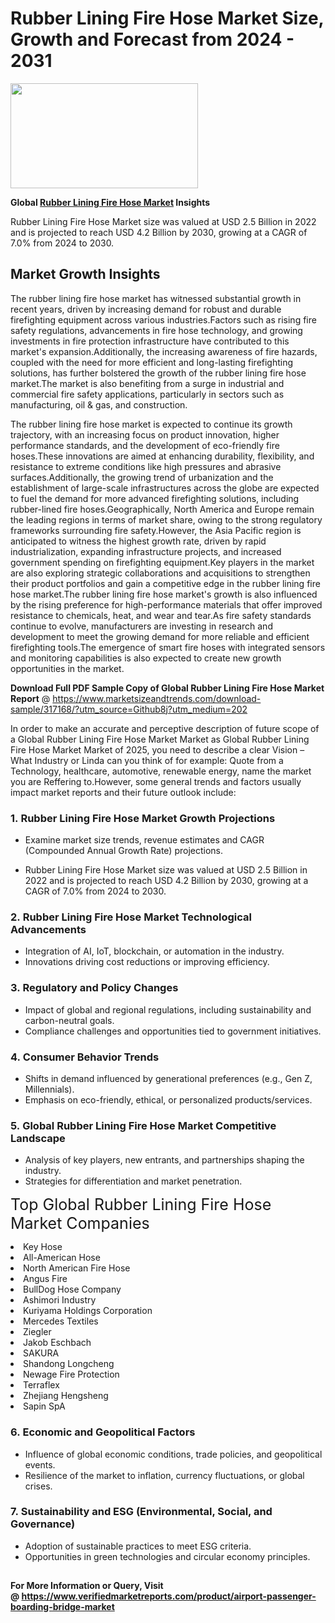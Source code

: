 <H1>Rubber Lining Fire Hose Market Size, Growth and Forecast from 2024 - 2031</H1><img class="aligncenter size-medium wp-image-584254" src="https://thirdeyenews.in/wp-content/uploads/2024/09/Global-Market-Research-300x168.jpeg" alt="" width="300" height="168" /><p><strong>Global&nbsp;<a href="https://www.marketsizeandtrends.com/download-sample/317168/?utm_source=Github8j?utm_medium=202">Rubber Lining Fire Hose Market</a> Insights</strong></p><p>Rubber Lining Fire Hose Market size was valued at USD 2.5 Billion in 2022 and is projected to reach USD 4.2 Billion by 2030, growing at a CAGR of 7.0% from 2024 to 2030.</p><p><h2>Market Growth Insights</h2> <p>The rubber lining fire hose market has witnessed substantial growth in recent years, driven by increasing demand for robust and durable firefighting equipment across various industries.Factors such as rising fire safety regulations, advancements in fire hose technology, and growing investments in fire protection infrastructure have contributed to this market's expansion.Additionally, the increasing awareness of fire hazards, coupled with the need for more efficient and long-lasting firefighting solutions, has further bolstered the growth of the rubber lining fire hose market.The market is also benefiting from a surge in industrial and commercial fire safety applications, particularly in sectors such as manufacturing, oil & gas, and construction.</p> <p>The rubber lining fire hose market is expected to continue its growth trajectory, with an increasing focus on product innovation, higher performance standards, and the development of eco-friendly fire hoses.These innovations are aimed at enhancing durability, flexibility, and resistance to extreme conditions like high pressures and abrasive surfaces.Additionally, the growing trend of urbanization and the establishment of large-scale infrastructures across the globe are expected to fuel the demand for more advanced firefighting solutions, including rubber-lined fire hoses.Geographically, North America and Europe remain the leading regions in terms of market share, owing to the strong regulatory frameworks surrounding fire safety.However, the Asia Pacific region is anticipated to witness the highest growth rate, driven by rapid industrialization, expanding infrastructure projects, and increased government spending on firefighting equipment.Key players in the market are also exploring strategic collaborations and acquisitions to strengthen their product portfolios and gain a competitive edge in the rubber lining fire hose market.The rubber lining fire hose market's growth is also influenced by the rising preference for high-performance materials that offer improved resistance to chemicals, heat, and wear and tear.As fire safety standards continue to evolve, manufacturers are investing in research and development to meet the growing demand for more reliable and efficient firefighting tools.The emergence of smart fire hoses with integrated sensors and monitoring capabilities is also expected to create new growth opportunities in the market.</p> <p><span class=""><strong>Download Full PDF Sample Copy of Global Rubber Lining Fire Hose Market Report</strong> @ <a href="https://www.marketsizeandtrends.com/download-sample/317168/?utm_source=Github8j?utm_medium=202" target="_blank">https://www.marketsizeandtrends.com/download-sample/317168/?utm_source=Github8j?utm_medium=202</a></span></p><p>In order to make an accurate and perceptive description of future scope of a Global&nbsp;Rubber Lining Fire Hose Market Market as Global&nbsp;Rubber Lining Fire Hose Market Market of 2025, you need to describe a clear Vision &ndash; What Industry or Linda can you think of for example: Quote from a Technology, healthcare, automotive, renewable energy, name the market you are Reffering to.However, some general trends and factors usually impact market reports and their future outlook include:</p><h3>1.&nbsp;<strong>Rubber Lining Fire Hose Market Growth Projections</strong></h3><ul><li>Examine market size trends, revenue estimates and CAGR (Compounded Annual Growth Rate) projections.</li><li><p>Rubber Lining Fire Hose Market size was valued at USD 2.5 Billion in 2022 and is projected to reach USD 4.2 Billion by 2030, growing at a CAGR of 7.0% from 2024 to 2030.</p></li></ul><h3>2.&nbsp;<strong>Rubber Lining Fire Hose Market Technological Advancements</strong></h3><ul><li>Integration of AI, IoT, blockchain, or automation in the industry.</li><li>Innovations driving cost reductions or improving efficiency.</li></ul><h3>3.&nbsp;<strong>Regulatory and Policy Changes</strong></h3><ul><li>Impact of global and regional regulations, including sustainability and carbon-neutral goals.</li><li>Compliance challenges and opportunities tied to government initiatives.</li></ul><h3>4.&nbsp;<strong>Consumer Behavior Trends</strong></h3><ul><li>Shifts in demand influenced by generational preferences (e.g., Gen Z, Millennials).</li><li>Emphasis on eco-friendly, ethical, or personalized products/services.</li></ul><h3>5.&nbsp;<strong>Global Rubber Lining Fire Hose Market Competitive Landscape</strong></h3><ul><li>Analysis of key players, new entrants, and partnerships shaping the industry.</li><li>Strategies for differentiation and market penetration.</li></ul><p data-pm-slice="1 1 []"><span style="color: inherit; font-family: inherit; font-size: 25px;">Top Global Rubber Lining Fire Hose Market Companies</span></p><div class="" data-test-id=""><p><li>Key Hose</li><li> All-American Hose</li><li> North American Fire Hose</li><li> Angus Fire</li><li> BullDog Hose Company</li><li> Ashimori Industry</li><li> Kuriyama Holdings Corporation</li><li> Mercedes Textiles</li><li> Ziegler</li><li> Jakob Eschbach</li><li> SAKURA</li><li> Shandong Longcheng</li><li> Newage Fire Protection</li><li> Terraflex</li><li> Zhejiang Hengsheng</li><li> Sapin SpA</li></p></div><h3>6.&nbsp;<strong>Economic and Geopolitical Factors</strong></h3><ul><li>Influence of global economic conditions, trade policies, and geopolitical events.</li><li>Resilience of the market to inflation, currency fluctuations, or global crises.</li></ul><h3>7.&nbsp;<strong>Sustainability and ESG (Environmental, Social, and Governance)</strong></h3><ul><li>Adoption of sustainable practices to meet ESG criteria.</li><li>Opportunities in green technologies and circular economy principles.</li></ul><h2><strong style="font-size: 14px;">For More Information or Query, Visit @&nbsp;</strong><a style="background-color: #ffffff; font-size: 14px;" href="https://www.marketsizeandtrends.com/report/rubber-lining-fire-hose-market/" target="_blank">https://www.verifiedmarketreports.com/product/airport-passenger-boarding-bridge-market</a></h2>